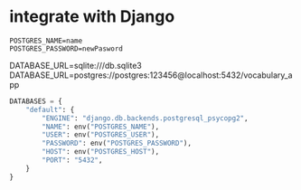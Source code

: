 

# integrate with Django

```
POSTGRES_NAME=name
POSTGRES_PASSWORD=newPasword
```
DATABASE_URL=sqlite:///db.sqlite3
DATABASE_URL=postgres://postgres:123456@localhost:5432/vocabulary_app  


```python
DATABASES = {
    "default": {
        "ENGINE": "django.db.backends.postgresql_psycopg2",
        "NAME": env("POSTGRES_NAME"),
        "USER": env("POSTGRES_USER"),
        "PASSWORD": env("POSTGRES_PASSWORD"),
        "HOST": env("POSTGRES_HOST"),
        "PORT": "5432",
    }
}
```